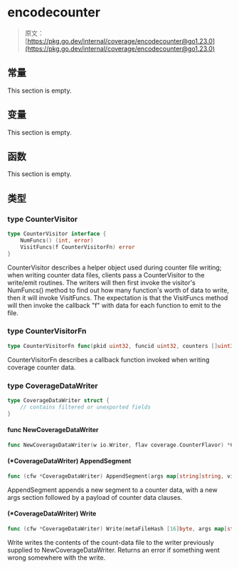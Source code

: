 # encodecounter

> 原文：[https://pkg.go.dev/internal/coverage/encodecounter@go1.23.0](https://pkg.go.dev/internal/coverage/encodecounter@go1.23.0)








  

## 常量 

This section is empty.

## 变量

This section is empty.

## 函数

This section is empty.

## 类型

### type CounterVisitor 

``` go
type CounterVisitor interface {
	NumFuncs() (int, error)
	VisitFuncs(f CounterVisitorFn) error
}
```

CounterVisitor describes a helper object used during counter file writing; when writing counter data files, clients pass a CounterVisitor to the write/emit routines. The writers will then first invoke the visitor's NumFuncs() method to find out how many function's worth of data to write, then it will invoke VisitFuncs. The expectation is that the VisitFuncs method will then invoke the callback "f" with data for each function to emit to the file.

### type CounterVisitorFn 

``` go
type CounterVisitorFn func(pkid uint32, funcid uint32, counters []uint32) error
```

CounterVisitorFn describes a callback function invoked when writing coverage counter data.

### type CoverageDataWriter 

``` go
type CoverageDataWriter struct {
	// contains filtered or unexported fields
}
```

#### func NewCoverageDataWriter 

``` go
func NewCoverageDataWriter(w io.Writer, flav coverage.CounterFlavor) *CoverageDataWriter
```

#### (*CoverageDataWriter) AppendSegment 

``` go
func (cfw *CoverageDataWriter) AppendSegment(args map[string]string, visitor CounterVisitor) error
```

AppendSegment appends a new segment to a counter data, with a new args section followed by a payload of counter data clauses.

#### (*CoverageDataWriter) Write 

``` go
func (cfw *CoverageDataWriter) Write(metaFileHash [16]byte, args map[string]string, visitor CounterVisitor) error
```

Write writes the contents of the count-data file to the writer previously supplied to NewCoverageDataWriter. Returns an error if something went wrong somewhere with the write.